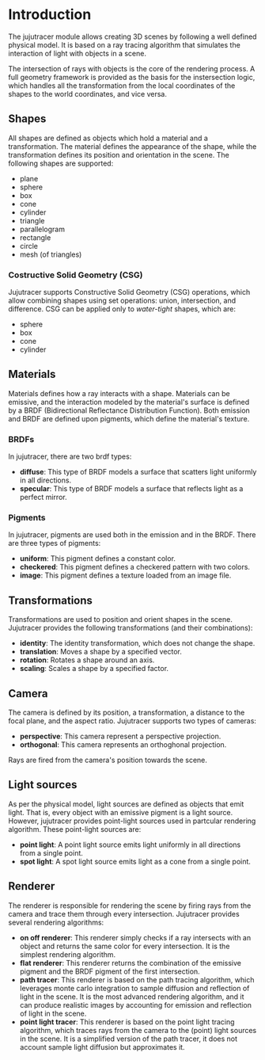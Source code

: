 # Introduction
The jujutracer module allows creating 3D scenes by following a well defined physical model. It is based on a ray tracing algorithm that simulates the interaction of light with objects in a scene.

The intersection of rays with objects is the core of the rendering process. A full geometry framework is provided as the basis for the instersection logic, which handles all the transformation from the local coordinates of the shapes to the world coordinates, and vice versa.

## Shapes
All shapes are defined as objects which hold a material and a transformation. The material defines the appearance of the shape, while the transformation defines its position and orientation in the scene. The following shapes are supported:
- plane
- sphere
- box
- cone
- cylinder
- triangle
- parallelogram
- rectangle
- circle
- mesh (of triangles)

### Costructive Solid Geometry (CSG)
Jujutracer supports Constructive Solid Geometry (CSG) operations, which allow combining shapes using set operations: union, intersection, and difference.
CSG can be applied only to *water-tight* shapes, which are:
- sphere
- box
- cone
- cylinder

## Materials
Materials defines how a ray interacts with a shape. Materials can be emissive, and the interaction modeled by the material's surface is defined by a BRDF (Bidirectional Reflectance Distribution Function). Both emission and BRDF are defined upon pigments, which define the material's texture.
### BRDFs
In jujutracer, there are two brdf types:
- **diffuse**: This type of BRDF models a surface that scatters light uniformly in all directions.
- **specular**: This type of BRDF models a surface that reflects light as a perfect mirror.
### Pigments
In jujutracer, pigments are used both in the emission and in the BRDF. There are three types of pigments:
- **uniform**: This pigment defines a constant color.
- **checkered**: This pigment defines a checkered pattern with two colors.
- **image**: This pigment defines a texture loaded from an image file.

## Transformations
Transformations are used to position and orient shapes in the scene. Jujutracer provides the following transformations (and their combinations):
- **identity**: The identity transformation, which does not change the shape.
- **translation**: Moves a shape by a specified vector.
- **rotation**: Rotates a shape around an axis.
- **scaling**: Scales a shape by a specified factor.

## Camera
The camera is defined by its position, a transformation, a distance to the focal plane, and the aspect ratio. Jujutracer supports two types of cameras:
- **perspective**: This camera represent a perspective projection.
- **orthogonal**: This camera represents an orthoghonal projection.

Rays are fired from the camera's position towards the scene.

## Light sources
As per the physical model, light sources are defined as objects that emit light. That is, every object with an emissive pigment is a light source. However, jujutracer provides point-light sources used in partcular rendering algorithm. These point-light sources are:
- **point light**: A point light source emits light uniformly in all directions from a single point.
- **spot light**: A spot light source emits light as a cone from a single point.

## Renderer
The renderer is responsible for rendering the scene by firing rays from the camera and trace them through every intersection.
Jujutracer provides several rendering algorithms:
- **on off renderer**: This renderer simply checks if a ray intersects with an object and returns the same color for every intersection. It is the simplest rendering algorithm.
- **flat renderer**: This renderer returns the combination of the emissive pigment and the BRDF pigment of the first intersection. 
- **path tracer**: This renderer is based on the path tracing algorithm, which leverages monte carlo integration to sample diffusion and reflection of light in the scene. It is the most advanced rendering algorithm, and it can produce realistic images by accounting for emission and reflection of light in the scene.
- **point light tracer**: This renderer is based on the point light tracing algorithm, which traces rays from the camera to the (point) light sources in the scene. It is a simplified version of the path tracer, it does not account sample light diffusion but approximates it.